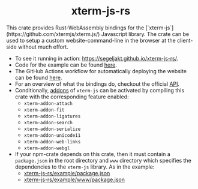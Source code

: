 <h1 align="center">xterm-js-rs</h1>
This crate provides Rust-WebAssembly bindings for the [`xterm-js`](https://github.com/xtermjs/xterm.js/) Javascript library. The crate can be used to setup a custom website-command-line in the browser at the client-side without much effort.

* To see it running in action: https://segeljakt.github.io/xterm-js-rs/.
* Code for the example can be found [here](https://github.com/segeljakt/xterm-js-rs/tree/master/example).
* The GitHub Actions workflow for automatically deploying the website can be found [here](https://github.com/segeljakt/xterm-js-rs/blob/master/.github/workflows/gh-pages.yml).
* For an overview of what the bindings do, checkout the official [API](https://github.com/xtermjs/xterm.js/blob/master/typings/xterm.d.ts).
* Conditionally, [addons](https://github.com/xtermjs/xterm.js/tree/master/addons) of `xterm-js` can be activated by compiling this crate with the corresponding feature enabled:
  - `xterm-addon-attach`
  - `xterm-addon-fit`
  - `xterm-addon-ligatures`
  - `xterm-addon-search`
  - `xterm-addon-serialize`
  - `xterm-addon-unicode11`
  - `xterm-addon-web-links`
  - `xterm-addon-webgl`
* If your npm-crate depends on this crate, then it must contain a `package.json` in the root directory and `www` directory which specifies the dependencies to the `xterm-js` library. As in the example:
  - [xterm-js-rs/example/package.json](https://github.com/segeljakt/xterm-js-rs/blob/c5c1a2ab5ba605c83d517330b41a90f658b2c123/example/package.json#L3-L4)
  - [xterm-js-rs/example/www/package.json](https://github.com/segeljakt/xterm-js-rs/blob/c5c1a2ab5ba605c83d517330b41a90f658b2c123/example/www/package.json#L31-L32)
